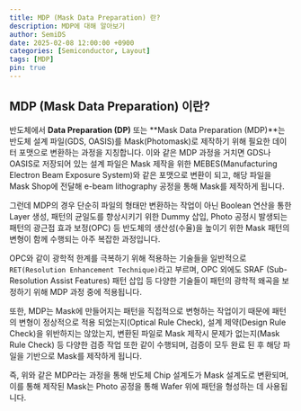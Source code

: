 ```yaml
---
title: MDP (Mask Data Preparation) 란?
description: MDP에 대해 알아보기
author: SemiDS
date: 2025-02-08 12:00:00 +0900
categories: [Semiconductor, Layout]
tags: [MDP]
pin: true
---
```


## MDP (Mask Data Preparation) 이란?
반도체에서 **Data Preparation (DP)** 또는 **Mask Data Preparation (MDP)**는 반도체 설계 파일(GDS, OASIS)를 Mask(Photomask)로 제작하기 위해 필요한 데이터 포맷으로 변환하는 과정을 지칭합니다. 이와 같은 MDP 과정을 거치면 GDS나 OASIS로 저장되어 있는 설계 파일은 Mask 제작을 위한 MEBES(Manufacturing Electron Beam Exposure System)와 같은 포맷으로 변환이 되고, 해당 파일을 Mask Shop에 전달해 e-beam lithography 공정을 통해 Mask를 제작하게 됩니다.  

그런데 MDP의 경우 단순히 파일의 형태만 변환하는 작업이 아닌 Boolean 연산을 통한 Layer 생성, 패턴의 균일도를 향상시키기 위한 Dummy 삽입, Photo 공정시 발생되는 패턴의 광근접 효과 보정(OPC) 등 반도체의 생산성(수율)을 높이기 위한 Mask 패턴의 변형이 함께 수행되는 아주 복잡한 과정입니다.  

OPC와 같이 광학적 한계를 극복하기 위해 적용하는 기술들을 일반적으로 `RET(Resolution Enhancement Technique)`라고 부르며, OPC 외에도 SRAF (Sub-Resolution Assist Features) 패턴 삽입 등 다양한 기술들이 패턴의 광학적 왜곡을 보정하기 위해 MDP 과정 중에 적용됩니다.  

또한, MDP는 Mask에 만들어지는 패턴을 직접적으로 변형하는 작업이기 때문에 패턴의 변형이 정상적으로 적용 되었는지(Optical Rule Check), 설계 제약(Design Rule Check)을 위반하지는 않았는지, 변환된 파일로 Mask 제작시 문제가 없는지(Mask Rule Check) 등 다양한 검증 작업 또한 같이 수행되며, 검증이 모두 완료 된 후 해당 파일을 기반으로 Mask를 제작하게 됩니다.

즉, 위와 같은 MDP라는 과정을 통해 반도체 Chip 설계도가 Mask 설계도로 변환되며, 이를 통해 제작된 Mask는 Photo 공정을 통해 Wafer 위에 패턴을 형성하는 데 사용됩니다.